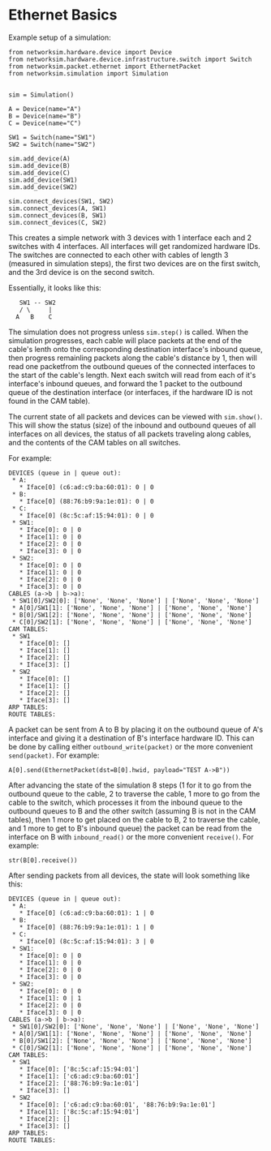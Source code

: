 # Ethernet Basics
Example setup of a simulation:

```
from networksim.hardware.device import Device
from networksim.hardware.device.infrastructure.switch import Switch
from networksim.packet.ethernet import EthernetPacket
from networksim.simulation import Simulation


sim = Simulation()

A = Device(name="A")
B = Device(name="B")
C = Device(name="C")

SW1 = Switch(name="SW1")
SW2 = Switch(name="SW2")

sim.add_device(A)
sim.add_device(B)
sim.add_device(C)
sim.add_device(SW1)
sim.add_device(SW2)

sim.connect_devices(SW1, SW2)
sim.connect_devices(A, SW1)
sim.connect_devices(B, SW1)
sim.connect_devices(C, SW2)
```

This creates a simple network with 3 devices with 1 interface each and 2 switches with 4 interfaces. All interfaces will get randomized hardware IDs. The switches are connected to each other with cables of length 3 (measured in simulation steps), the first two devices are on the first switch, and the 3rd device is on the second switch.

Essentially, it looks like this:

```
   SW1 -- SW2
   / \     |
  A   B    C
```

The simulation does not progress unless `sim.step()` is called. When the simulation progresses, each cable will place packets at the end of the cable's lenth onto the corresponding destination interface's inbound queue, then progress remainling packets along the cable's distance by 1, then will read one packetfrom the outbound queues of the connected interfaces to the start of the cable's length. Next each switch will read from each of it's interface's inbound queues, and forward the 1 packet to the outbound queue of the destination interface (or interfaces, if the hardware ID is not found in the CAM table).

The current state of all packets and devices can be viewed with `sim.show()`. This will show the status (size) of the inbound and outbound queues of all interfaces on all devices, the status of all packets traveling along cables, and the contents of the CAM tables on all switches.

For example:
```
DEVICES (queue in | queue out):
 * A:
   * Iface[0] (c6:ad:c9:ba:60:01): 0 | 0
 * B:
   * Iface[0] (88:76:b9:9a:1e:01): 0 | 0
 * C:
   * Iface[0] (8c:5c:af:15:94:01): 0 | 0
 * SW1:
   * Iface[0]: 0 | 0
   * Iface[1]: 0 | 0
   * Iface[2]: 0 | 0
   * Iface[3]: 0 | 0
 * SW2:
   * Iface[0]: 0 | 0
   * Iface[1]: 0 | 0
   * Iface[2]: 0 | 0
   * Iface[3]: 0 | 0
CABLES (a->b | b->a):
 * SW1[0]/SW2[0]: ['None', 'None', 'None'] | ['None', 'None', 'None']
 * A[0]/SW1[1]: ['None', 'None', 'None'] | ['None', 'None', 'None']
 * B[0]/SW1[2]: ['None', 'None', 'None'] | ['None', 'None', 'None']
 * C[0]/SW2[1]: ['None', 'None', 'None'] | ['None', 'None', 'None']
CAM TABLES:
 * SW1
   * Iface[0]: []
   * Iface[1]: []
   * Iface[2]: []
   * Iface[3]: []
 * SW2
   * Iface[0]: []
   * Iface[1]: []
   * Iface[2]: []
   * Iface[3]: []
ARP TABLES:
ROUTE TABLES:
```

A packet can be sent from A to B by placing it on the outbound queue of A's interface and giving it a destination of B's interface hardware ID. This can be done by calling either `outbound_write(packet)` or the more convenient `send(packet)`. For example:

```
A[0].send(EthernetPacket(dst=B[0].hwid, payload="TEST A->B"))
```

After advancing the state of the simulation 8 steps (1 for it to go from the outbound queue to the cable, 2 to traverse the cable, 1 more to go from the cable to the switch, which processes it from the inbound queue to the outbound queues to B and the other switch (assuming B is not in the CAM tables), then 1 more to get placed on the cable to B, 2 to traverse the cable, and 1 more to get to B's inbound queue) the packet can be read from the interface on B with `inbound_read()` or the more convenient `receive()`. For example:

```
str(B[0].receive())
```

After sending packets from all devices, the state will look something like this:

```
DEVICES (queue in | queue out):
 * A:
   * Iface[0] (c6:ad:c9:ba:60:01): 1 | 0
 * B:
   * Iface[0] (88:76:b9:9a:1e:01): 1 | 0
 * C:
   * Iface[0] (8c:5c:af:15:94:01): 3 | 0
 * SW1:
   * Iface[0]: 0 | 0
   * Iface[1]: 0 | 0
   * Iface[2]: 0 | 0
   * Iface[3]: 0 | 0
 * SW2:
   * Iface[0]: 0 | 0
   * Iface[1]: 0 | 1
   * Iface[2]: 0 | 0
   * Iface[3]: 0 | 0
CABLES (a->b | b->a):
 * SW1[0]/SW2[0]: ['None', 'None', 'None'] | ['None', 'None', 'None']
 * A[0]/SW1[1]: ['None', 'None', 'None'] | ['None', 'None', 'None']
 * B[0]/SW1[2]: ['None', 'None', 'None'] | ['None', 'None', 'None']
 * C[0]/SW2[1]: ['None', 'None', 'None'] | ['None', 'None', 'None']
CAM TABLES:
 * SW1
   * Iface[0]: ['8c:5c:af:15:94:01']
   * Iface[1]: ['c6:ad:c9:ba:60:01']
   * Iface[2]: ['88:76:b9:9a:1e:01']
   * Iface[3]: []
 * SW2
   * Iface[0]: ['c6:ad:c9:ba:60:01', '88:76:b9:9a:1e:01']
   * Iface[1]: ['8c:5c:af:15:94:01']
   * Iface[2]: []
   * Iface[3]: []
ARP TABLES:
ROUTE TABLES:
```
